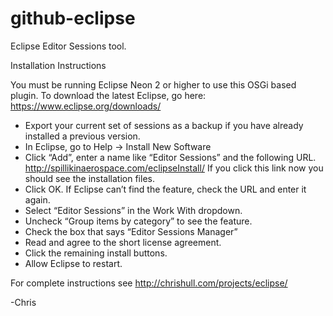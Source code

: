 # github-eclipse

Eclipse Editor Sessions tool.

Installation Instructions

You must be running Eclipse Neon 2 or higher to use this OSGi based plugin. To download the latest Eclipse, go here: https://www.eclipse.org/downloads/

* Export your current set of sessions as a backup if you have already installed a previous version.
* In Eclipse, go to Help → Install New Software
* Click “Add”, enter a name like “Editor Sessions” and the following URL.
     http://spillikinaerospace.com/eclipseInstall/
     If you click this link now you should see the installation files.
* Click OK.
     If Eclipse can’t find the feature, check the URL and enter it again.
* Select “Editor Sessions” in the Work With dropdown.
* Uncheck “Group items by category” to see the feature.
* Check the box that says “Editor Sessions Manager”
* Read and agree to the short license agreement.
* Click the remaining install buttons.
* Allow Eclipse to restart.


For complete instructions see http://chrishull.com/projects/eclipse/

-Chris

